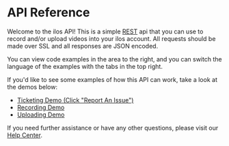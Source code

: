 # API Reference

<!-- TODO: link record and upload -->
Welcome to the ilos API! This is a simple [REST](https://en.wikipedia.org/wiki/Representational_state_transfer) api that you can use to record and/or upload videos into your ilos account. All requests should be made over SSL and all responses are JSON encoded.

You can view code examples in the area to the right, and you can switch the language of the examples with the tabs in the top right.

 If you'd like to see some examples of how this API can work, take a look at the demos below:

 * [Ticketing Demo (Click "Report An Issue")](https://ticketingdemo.azurewebsites.net/#/home)
 * [Recording Demo](https://app.ilosvideos.com/demo/api/record)
 * [Uploading Demo](https://app.ilosvideos.com/demo/api/upload)

If you need further assistance or have any other questions, please visit our [Help Center](https://help.ilosvideos.com).

